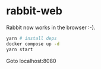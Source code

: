 # rabbit-web

Rabbit now works in the browser :-).

```bash
yarn # install deps
docker compose up -d
yarn start
```

Goto localhost:8080
